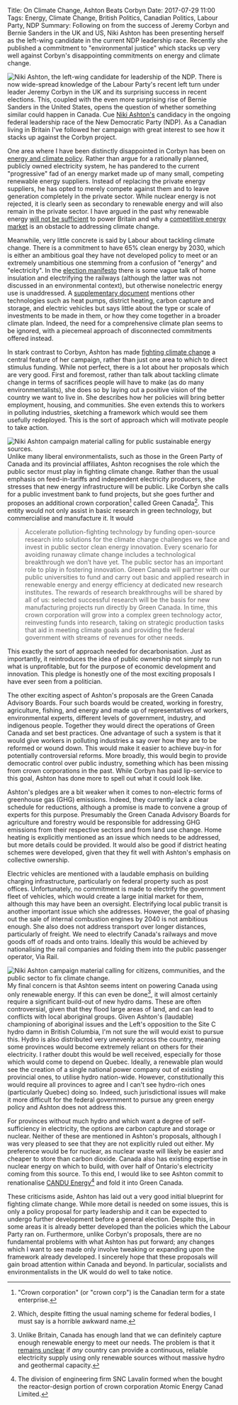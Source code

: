 Title: On Climate Change, Ashton Beats Corbyn
Date: 2017-07-29 11:00
Tags: Energy, Climate Change, British Politics, Canadian Politics, Labour Party, NDP
Summary: Following on from the success of Jeremy Corbyn and Bernie Sanders in the UK and US, Niki Ashton has been presenting herself as the left-wing candidate in the current NDP leadership race. Recently she published a commitment to "environmental justice" which stacks up very well against Corbyn's disappointing commitments on energy and climate change.

![Niki Ashton, the left-wing candidate for leadership of the NDP.]({filename}/images/ashton-climate/ashton.jpg)
There is now wide-spread knowledge of the Labour Party's recent left
turn under leader Jeremy Corbyn in the UK and its surprising success
in recent elections. This, coupled with the even more surprising rise
of Bernie Sanders in the United States, opens the question of whether
something similar could happen in Canada. Cue
[Niki Ashton's](http://www.nikiashton2017.ca/) candidacy in the
ongoing federal leadership race of the New Democratic Party (NDP). As a
Canadian living in Britain I've followed her campaign with great
interest to see how it stacks up against the Corbyn project.

One area where I have been distinctly disappointed in Corbyn has been
on
[energy and climate policy]({filename}/attachments/ManifestoResponse.pdf).
Rather than argue for a rationally planned, publicly owned electricity
system, he has pandered to the current "progressive" fad of an energy
market made up of many small, competing renewable energy
suppliers. Instead of replacing the private energy suppliers, he has
opted to merely compete against them and to leave generation
completely in the private sector. While nuclear energy is not
rejected, it is clearly seen as secondary to renewable energy and will
also remain in the private sector. I have argued in the past why
renewable energy
[will not be sufficient]({filename}/Politics/21EnergyP1.md) to power
Britain and why a [competitive energy market](21EnergyP4.md) is an
obstacle to addressing climate change.

Meanwhile, very little concrete is said by Labour about tackling
climate change. There is a commitment to have 65% clean energy by
2030, which is either an ambitious goal they have not developed policy
to meet or an extremely unambitious one stemming from a confusion of
"energy" and "electricity". In the
[election manifesto](http://www.labour.org.uk/index.php/manifesto2017)
there is some vague talk of home insulation and electrifying the
railways (although the latter was not discussed in an environmental
context), but otherwise nonelectric energy use is unaddressed. A
[supplementary document](http://www.labour.org.uk/page/-/PDFs/ONLINE%209756_17%20Richer%20Britain%2C%20Richer%20Lives%20%C2%AD%20Labour%C2%B9s%20Industrial%20Strate....pdf)
mentions other technologies such as heat pumps, district heating,
carbon capture and storage, and electric vehicles but says little
about the type or scale of investments to be made in them, or how they
come together in a broader climate plan. Indeed, the need for a
comprehensive climate plan seems to be ignored, with a piecemeal
approach of disconnected commitments offered instead.

In stark contrast to Corbyn, Ashton has made
[fighting climate change](http://www.nikiashton2017.ca/environmental-justice/)
a central feature of her campaign, rather than just one area to which
to direct stimulus funding. While not perfect, there is a lot about
her proposals which are very good. First and foremost, rather than
talk about tackling climate change in terms of sacrifices people will
have to make (as do many environmentalists), she does so by laying out
a positive vision of the country we want to live in. She describes how
her policies will bring better employment, housing, and
communities. She even extends this to workers in polluting industries,
sketching a framework which would see them usefully redeployed. This
is the sort of approach which will motivate people to take action.

![Niki Ashton campaign material calling for public sustainable energy sources.]({filename}/images/ashton-climate/publicEnergy.jpg)
Unlike many liberal environmentalists, such as those in the Green
Party of Canada and its provincial affiliates, Ashton recognises the
role which the public sector must play in fighting climate
change. Rather than the usual emphasis on feed-in-tariffs and
independent electricity producers, she stresses that new energy
infrastructure will be public. Like Corbyn she calls for a public
investment bank to fund projects, but she goes further and proposes an
additional crown corporation[^1] called Green Canada[^2]. This entity
would not only assist in basic research in green technology, but
commercialise and manufacture it. It would
>Accelerate pollution-fighting technology by funding open-source
>research into solutions for the climate change challenges we face and
>invest in public sector clean energy innovation. Every scenario for
>avoiding runaway climate change includes a technological breakthrough
>we don’t have yet. The public sector has an important role to play
>in fostering innovation. Green Canada will partner with our public
>universities to fund and carry out basic and applied research in
>renewable energy and energy efficiency at dedicated new research
>institutes. The rewards of research breakthroughs will be shared by
>all of us: selected successful research will be the basis for new
>manufacturing projects run directly by Green Canada. In time, this
>crown corporation will grow into a complex green technology actor,
>reinvesting funds into research, taking on strategic production tasks
>that aid in meeting climate goals and providing the federal
>government with streams of revenues for other needs.

This exactly the sort of approach needed for decarbonisation. Just as
importantly, it reintroduces the idea of public ownership not simply
to run what is unprofitable, but for the purpose of economic
development and innovation. This pledge is honestly one of the most
exciting proposals I have ever seen from a politician.

The other exciting aspect of Ashton's proposals are the Green Canada
Advisory Boards. Four such boards would be created, working in
forestry, agriculture, fishing, and energy and made up of
representatives of workers, environmental experts, different levels of
government, industry, and indigenous people. Together they would
direct the operations of Green Canada and set best practices. One
advantage of such a system is that it would give workers in polluting
industries a say over how they are to be reformed or wound down. This
would make it easier to achieve buy-in for potentially controversial
reforms. More broadly, this would begin to provide democratic control
over public industry, something which has been missing from crown
corporations in the past. While Corbyn has paid lip-service to this
goal, Ashton has done more to spell out what it could look like.

Ashton's pledges are a bit weaker when it comes to non-electric forms
of greenhouse gas (GHG) emissions. Indeed, they currently lack
a clear schedule for reductions, although a promise is made to convene
a group of experts for this purpose. Presumably the Green Canada
Advisory Boards for agriculture and forestry would be responsible for
addressing GHG emissions from their respective sectors and from land
use change. Home heating is explicitly mentioned as an issue which
needs to be addressed, but more details could be provided. It would
also be good if district heating schemes were developed, given that
they fit well with Ashton's emphasis on collective ownership.

Electric vehicles are mentioned with a laudable emphasis on building
charging infrastructure, particularly on federal property such as post
offices. Unfortunately, no commitment is made to electrify the
government fleet of vehicles, which would create a large initial
market for them, although this may have been an oversight.
Electrifying local public transit is another important issue which she
addresses. However, the goal of phasing out the sale of internal
combustion engines by 2040 is not ambitious enough. She also does not
address transport over longer distances, particularly of freight. We
need to electrify Canada's railways and move goods off of roads and
onto trains. Ideally this would be achieved by nationalising the rail
companies and folding them into the public passenger operator, Via
Rail.

![Niki Ashton campaign material calling for citizens, communities, and the public sector to fix climate change.]({filename}/images/ashton-climate/publicSector.jpg)
My final concern is that Ashton seems intent on powering Canada using
only renewable energy. If this can even be done[^3], it will almost certainly
require a significant build-out of new hydro dams. These are often
controversial, given that they flood large areas of land, and can lead
to conflicts with local aboriginal groups. Given Ashton's (laudable)
championing of aboriginal issues and the Left's opposition to the
Site&nbsp;C hydro damn in British Columbia, I'm not sure the will
would exist to pursue this. Hydro is also distributed very unevenly
across the country, meaning some provinces would become extremely
reliant on others for their electricity. I rather doubt this
would be well received, especially for those which would come to
depend on Quebec. Ideally, a renewable plan would see the creation of
a single national power company out of existing provincial ones, to
utilise hydro nation-wide. However, constitutionally this would
require all provinces to agree and I can't see hydro-rich ones
(particularly Quebec) doing so. Indeed, such jurisdictional issues
will make it more difficult for the federal government to pursue any
green energy policy and Ashton does not address this.

For provinces without much hydro and which want a degree of
self-sufficiency in electricity, the options are carbon capture and
storage or nuclear. Neither of these are mentioned in Ashton's
proposals, although I was very pleased to see that they are not
explicitly ruled out either. My preference would be for nuclear, as
nuclear waste will likely be easier and cheaper to store than carbon
dioxide. Canada also has existing expertise in nuclear energy on which
to build, with over half of Ontario's electricity coming from this
source. To this end, I would like to see Ashton commit to
renationalise [CANDU Energy](http://www.snclavalin.com/en/nuclear)[^4]
and fold it into Green Canada.

These criticisms aside, Ashton has laid out a very good initial
blueprint for fighting climate change. While more detail is needed on
some issues, this is only a policy proposal for party leadership and
it can be expected to undergo further development before a general
election. Despite this, in some areas it is already better developed
than the policies which the Labour Party ran on. Furthermore, unlike
Corbyn's proposals, there are no fundamental problems with what Ashton
has put forward; any changes which I want to see made only involve
tweaking or expanding upon the framework already developed.  I
sincerely hope that these proposals will gain broad attention within
Canada and beyond. In particular, socialists and environmentalists in
the UK would do well to take notice.

[^1]: "Crown corporation" (or "crown corp") is the Canadian term for a
state enterprise.

[^2]: Which, despite fitting the usual naming scheme for federal
bodies, I must say is a horrible awkward name.

[^3]: Unlike Britain, Canada has enough land that we can definitely
capture enough renewable energy to meet our needs. The problem is that
it
[remains unclear](https://www.vox.com/energy-and-environment/2017/4/7/15159034/100-renewable-energy-studies)
if _any_ country can provide a continuous, reliable electricity supply
using only renewable sources without massive hydro and geothermal
capacity.

[^4]: The division of engineering firm SNC Lavalin formed when the
bought the reactor-design portion of crown corporation Atomic Energy
Canad Limited.
